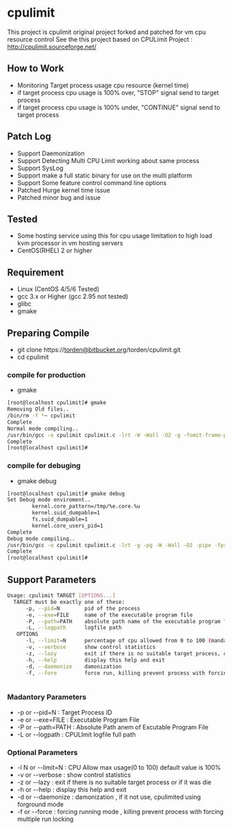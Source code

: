 cpulimit
==============================

This project is cpulimit original project forked and patched for vm cpu resource control
See the this project based on CPULimit Project : http://cpulimit.sourceforge.net/

## How to Work
 * Monitoring Target process usage cpu resource (kernel time)
 * if target process cpu usage is 100% over, "STOP" signal send to target process
 * if target process cpu usage is 100% under, "CONTINUE" signal send to target process
 
## Patch Log
 * Support Daemonization
 * Support Detecting Multi CPU Limit working about same process
 * Support SysLog
 * Support make a full static binary for use on the multi platform
 * Support Some feature control command line options
 * Patched Hurge kernel time issue
 * Patched minor bug and issue

## Tested
 * Some hosting service using this for cpu usage limitation to high load kvm processor in vm hosting servers
 * CentOS(RHEL) 2 or higher

## Requirement
 * Linux (CentOS 4/5/6 Tested)
 * gcc 3.x or Higher (gcc 2.95 not tested)
 * glibc
 * gmake
 
## Preparing Compile
 * git clone https://torden@bitbucket.org/torden/cpulimit.git
 * cd cpulimit
 
### compile for production
 * gmake
```bash
[root@localhost cpulimit]# gmake
Removing Old files..
/bin/rm -f *~ cpulimit
Complete
Normal mode compiling..
/usr/bin/gcc -o cpulimit cpulimit.c -lrt -W -Wall -O2 -g -fomit-frame-pointer -funroll-loops
Complete
[root@localhost cpulimit]# 
```

### compile for debuging
 * gmake debug
```bash
[root@localhost cpulimit]# gmake debug
Set Debug mode enviroment..
        kernel.core_pattern=/tmp/%e.core.%u
        kernel.suid_dumpable=1
        fs.suid_dumpable=1
        kernel.core_users_pid=1
Complete
Debug mode compiling..
/usr/bin/gcc -o cpulimit cpulimit.c -lrt -g -pg -W -Wall -O2 -pipe -fprefetch-loop-arrays -ffast-math -fforce-addr -falign-functions=4 -funroll-loops
Complete
[root@localhost cpulimit]# 
```
 

## Support Parameters

```bash
Usage: cpulimit TARGET [OPTIONS...]
  TARGET must be exactly one of these:
      -p, --pid=N        pid of the process
      -e, --exe=FILE     name of the executable program file
      -P, --path=PATH    absolute path name of the executable program file
      -L, --logpath      logfile path
   OPTIONS
      -l, --limit=N      percentage of cpu allowed from 0 to 100 (mandatory)
      -v, --verbose      show control statistics
      -z, --lazy         exit if there is no suitable target process, or if it die
      -h, --help         display this help and exit
      -d, --daemonize    damonization
      -f, --fore         force run, killing prevent process with forcing muti run lock
      
```
### Madantory Parameters
 * -p or --pid=N : Target Process ID
 * -e or --exe=FILE : Executable Program File
 * -P or --path=PATH : Absolute Path anem of Excutable Program File
 * -L or --logpath : CPULImit logfile full path
 
### Optional Parameters
 * -l N or --limit=N : CPU Allow max usage(0 to 100) default value is 100%
 * -v or --verbose : show control statistics
 * -z or --lazy : exit if there is no suitable target process or if it was die
 * -h or --help : display this help and exit
 * -d or --daemonize : damonization , if it not use, cpulimited using forground mode
 * -f or --force : forcing running mode , killing prevent process with forcing multiple run locking
 
